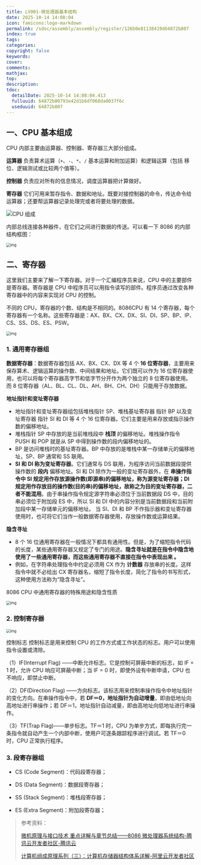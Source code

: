 ```yaml
---
title: LV001-微处理器基本结构
date: 2025-10-14 14:08:04
icon: famicons:logo-markdown
permalink: /sdoc/assembly/assembly/register/126b0e81138419d64872b807
index: true
tags:
categories:
copyright: false
keywords:
cover:
comments:
mathjax:
top:
description:
tdoc:
  detailDate: 2025-10-14 14:08:04.413
  fulluuid: 64872b80793e42d1b6df068da0037f6c
  useduuid: 64872b807
---
```


<!-- more -->

## 一、CPU 基本组成

CPU 内部主要由运算器、控制器、寄存器三大部分组成。

**运算器** 负责算术运算（`+`、`-`、`*`、`/` 基本运算和附加运算）和逻辑运算（包括 移位、逻辑测试或比较两个值等）。

**控制器** 负责应对所有的信息情况，调度运算器把计算做好。

**寄存器** 它们可用来暂存指令、数据和地址。既要对接控制器的命令，传达命令给运算器；还要帮运算器记录处理完或者将要处理的数据。

![CPU 组成](./LV001-微处理器基本结构/img/689056-20211213001833220-675196650.png)

内部总线连接各种器件，在它们之间进行数据的传送。可以看一下 8086 的内部结构框图：

<img src="./LV001-微处理器基本结构/img/aef56facfac63cd43ee1b7f419e9b276.png" alt="img" style="zoom: 67%;" />

## 二、寄存器

这里我们主要来了解一下寄存器。对于一个汇编程序员来说，CPU 中的主要部件是寄存器。寄存器是 CPU 中程序员可以用指令读写的部件。程序员通过改变各种寄存器中的内容来实现对 CPU 的控制。

不同的 CPU，寄存器的个数、结构是不相同的。8086CPU 有 14 个寄存器，每个寄存器有一个名称。这些寄存器是：AX、BX、CX、DX、SI、DI、SP、BP、IP、CS、SS、DS、ES、PSW。

<img src="./LV001-微处理器基本结构/img/36747aa3798d9ba53648178fb2bef8b1.png" alt="img" style="zoom:67%;" />

### 1. 通用寄存器组

**数据寄存器**：数据寄存器包括 AX、BX、CX、DX 等 4 个 **16 位寄存器**，主要用来保存算术、逻辑运算的操作数、中间结果和地址。它们既可以作为 16 位寄存器使用，也可以将每个寄存器高字节和低字节分开作为两个独立的 8 位寄存器使用。而 8 位寄存器（AL、BL、CL、DL、AH、BH、CH、DH）只能用于存放数据。

**地址指针和变址寄存器**

- 地址指针和变址寄存器组包括堆栈指针 SP、堆栈基址寄存器 指针 BP 以及变址寄存器 指针 SI 和 DI 等 4 个 16 位寄存器。它们主要是用来存放或指示操作数的偏移地址。
- 堆栈指针 SP 中存放的是当前堆栈段中 **栈顶** 的偏移地址。堆栈操作指令 PUSH 和 POP 就是从 SP 中得到操作数的段内偏移地址的。
- BP 是访问堆栈时的基址寄存器。BP 中存放的是堆栈中某一存储单元的偏移地址，SP、BP 通常和 SS 联用。
- **SI 和 DI 称为变址寄存器**。它们通常与 DS 联用，为程序访问当前数据段提供操作数的 **段内** 偏移地址。SI 和 DI 除作为一般的变址寄存器外，在 **串操作指令中 SI 规定用作存放源操作数(即源串)的偏移地址，称为源变址寄存器；DI 规定用作存放目的操作数(目的串)的偏移地址，故称之为目的变址寄存器，二者不能混用**。由于串操作指令规定源字符串必须位于当前数据段 DS 中，目的串必须位于附加段 ES 中，所以 SI 和 DI 中的内容分别是当前数据段和当前附加段中某一存储单元的偏移地址。 当 SI、DI 和 BP 不作指示器和变址寄存器使用时，也可将它们当作一般数据寄存器使用，存放操作数或运算结果。

**隐含寻址**

- 8 个 16 位通用寄存器在一般情况下都具有通用性。但是，为了缩短指令代码的长度，某些通用寄存器又规定了专门的用途。**隐含寻址就是在指令中隐含地使用了一些通用寄存器，而这些通用寄存器不直接在指令中表现出来 。**
- 例如，在字符串处理指令中约定必须用 CX 作为 **计数器** 存放串的长度。这样指令中就不必给出 CX 寄存器名，缩短了指令长度，简化了指令的书写形式，这种使用方法称为“隐含寻址”。

8086 CPU 中通用寄存器的特殊用途和隐含性质

<img src="./LV001-微处理器基本结构/img/49f6c3b9398463de9581f849fd37c599.png" alt="img" style="zoom:67%;" />

### 2. 控制寄存器

<img src="./LV001-微处理器基本结构/img/ffb460996e1def2e66a6f22b0c48d9b8.png" alt="img" style="zoom:67%;" />

控制标志 控制标志是用来控制 CPU 的工作方式或工作状态的标志。用户可以使用指令设置或清除。

（1）IF(Interrupt Flag) ——中断允许标志。它是控制可屏蔽中断的标志，如 IF = 1 时，允许 CPU 响应可屏蔽中断；当 IF = 0 时，即使外设有中断申请，CPU 也不响应，即禁止中断。

（2）DF(Direction Flag) ——方向标志。该标志用来控制串操作指令中地址指针的变化方向。在串操作指令中，若 **DF＝0，地址指针为自动增量**，即由低地址向高地址进行串操作；若 DF＝1，地址指针自动减量，即由高地址向低地址进行串操作。

（3）TF(Trap Flag)——单步标志。TF＝1 时，CPU 为单步方式，即每执行完一条指令就自动产生一个内部中断，使用户可逐条跟踪程序进行调试。若 TF＝0 时，CPU 正常执行程序。

### 3. 段寄存器组

- CS (Code Segment)：代码段寄存器；

- DS (Data Segment)：数据段寄存器；

- SS (Stack Segment)：堆栈段寄存器；

- ES (Extra Segment)：附加段寄存器；

>参考资料：
>
>[微机原理与接口技术 重点详解与章节总结——8086 微处理器系统结构-腾讯云开发者社区-腾讯云](https://cloud.tencent.com/developer/article/2052669)
>
>[计算机组成原理系列（三）：计算机存储器结构体系详解-阿里云开发者社区](https://developer.aliyun.com/article/1160966)
